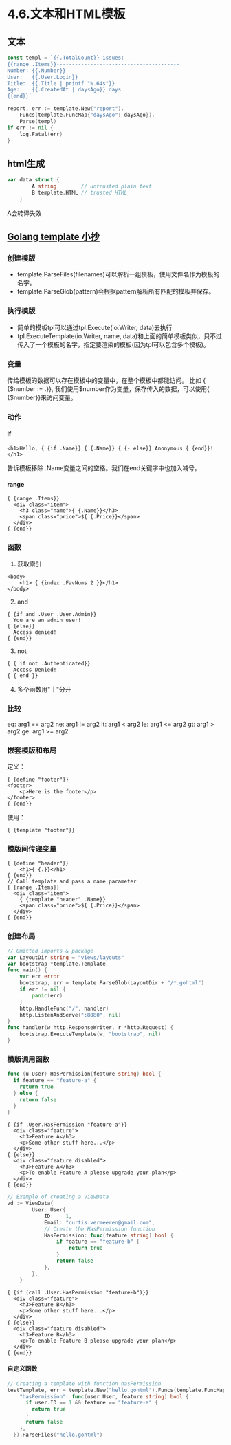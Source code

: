 # 4.6.文本和HTML模板
## 文本
```go 
const templ = `{{.TotalCount}} issues:
{{range .Items}}----------------------------------------
Number: {{.Number}}
User:   {{.User.Login}}
Title:  {{.Title | printf "%.64s"}}
Age:    {{.CreatedAt | daysAgo}} days
{{end}}`

report, err := template.New("report").
    Funcs(template.FuncMap{"daysAgo": daysAgo}).
    Parse(templ)
if err != nil {
    log.Fatal(err)
}
```
## html生成
```go 
var data struct {
        A string        // untrusted plain text
        B template.HTML // trusted HTML
    }
```
A会转译失效
## [Golang template 小抄](https://colobu.com/2019/11/05/Golang-Templates-Cheatsheet/)
### 创建模版
- template.ParseFiles(filenames)可以解析一组模板，使用文件名作为模板的名字。
- template.ParseGlob(pattern)会根据pattern解析所有匹配的模板并保存。

### 执行模版
- 简单的模板tpl可以通过tpl.Execute(io.Writer, data)去执行
- tpl.ExecuteTemplate(io.Writer, name, data)和上面的简单模板类似，只不过传入了一个模板的名字，指定要渲染的模板(因为tpl可以包含多个模板)。

### 变量
传给模板的数据可以存在模板中的变量中，在整个模板中都能访问。 比如 { {$number := .}}, 我们使用$number作为变量，保存传入的数据，可以使用{ {$number}}来访问变量。
### 动作
#### if
```tmpl 
<h1>Hello, { {if .Name}} { {.Name}} { {- else}} Anonymous { {end}}!</h1>

```
告诉模板移除 .Name变量之间的空格。我们在end关键字中也加入减号。
#### range
```tmpl
{ {range .Items}}
  <div class="item">
    <h3 class="name">{ {.Name}}</h3>
    <span class="price">${ {.Price}}</span>
  </div>
{ {end}}

```
### 函数
1. 获取索引
```tmpl 
<body>
    <h1> { {index .FavNums 2 }}</h1>
</body>
```
2. and
```tmpl 
{ {if and .User .User.Admin}}
  You are an admin user!
{ {else}}
  Access denied!
{ {end}}
```
3. not 
```tmpl 
{ { if not .Authenticated}}
  Access Denied!
{ { end }}
```
4. 多个函数用"｜"分开
### 比较
eq: arg1 == arg2
ne: arg1 != arg2
lt: arg1 < arg2
le: arg1 <= arg2
gt: arg1 > arg2
ge: arg1 >= arg2
### 嵌套模版和布局
定义：
```tmpl 
{ {define "footer"}}
<footer> 
	<p>Here is the footer</p>
</footer>
{ {end}}
```
使用：
```tmpl 
{ {template "footer"}}
```
### 模版间传递变量
```tmpl 
{ {define "header"}}
	<h1>{ {.}}</h1>
{ {end}}
// Call template and pass a name parameter
{ {range .Items}}
  <div class="item">
    { {template "header" .Name}}
    <span class="price">${ {.Price}}</span>
  </div>
{ {end}}
```
### 创建布局
```go 
// Omitted imports & package
var LayoutDir string = "views/layouts"  
var bootstrap *template.Template
func main() {
	var err error
	bootstrap, err = template.ParseGlob(LayoutDir + "/*.gohtml")
	if err != nil {
		panic(err)
	}
	http.HandleFunc("/", handler)
	http.ListenAndServe(":8080", nil)
}
func handler(w http.ResponseWriter, r *http.Request) {
	bootstrap.ExecuteTemplate(w, "bootstrap", nil)
}

```
### 模版调用函数
```go 
func (u User) HasPermission(feature string) bool {  
  if feature == "feature-a" {
    return true
  } else {
    return false
  }
}
```
```tmpl
{ {if .User.HasPermission "feature-a"}}
  <div class="feature">
    <h3>Feature A</h3>
    <p>Some other stuff here...</p>
  </div>
{ {else}}
  <div class="feature disabled">
    <h3>Feature A</h3>
    <p>To enable Feature A please upgrade your plan</p>
  </div>
{ {end}}
```
```go 
// Example of creating a ViewData
vd := ViewData{
		User: User{
			ID:    1,
			Email: "curtis.vermeeren@gmail.com",
			// Create the HasPermission function
			HasPermission: func(feature string) bool {
				if feature == "feature-b" {
					return true
				}
				return false
			},
		},
	}

```
```tmpl 
{ {if (call .User.HasPermission "feature-b")}}
  <div class="feature">
    <h3>Feature B</h3>
    <p>Some other stuff here...</p>
  </div>
{ {else}}
  <div class="feature disabled">
    <h3>Feature B</h3>
    <p>To enable Feature B please upgrade your plan</p>
  </div>
{ {end}}
```
#### 自定义函数
```go 
// Creating a template with function hasPermission
testTemplate, err = template.New("hello.gohtml").Funcs(template.FuncMap{
    "hasPermission": func(user User, feature string) bool {
      if user.ID == 1 && feature == "feature-a" {
        return true
      }
      return false
    },
  }).ParseFiles("hello.gohtml")
```
